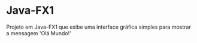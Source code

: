 # Java-FX1
Projeto em Java-FX1 que exibe uma interface gráfica simples para mostrar a mensagem 'Olá Mundo!'
